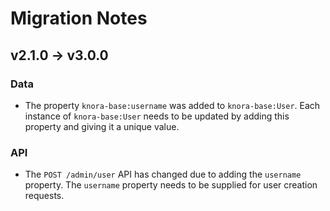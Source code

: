 # Migration Notes

## v2.1.0 -> v3.0.0

### Data

- The property `knora-base:username` was added to `knora-base:User`. Each instance of `knora-base:User` needs to be
updated by adding this property and giving it a unique value.

### API
- The `POST /admin/user` API has changed due to adding the `username` property. The `username` property needs to be supplied
for user creation requests.